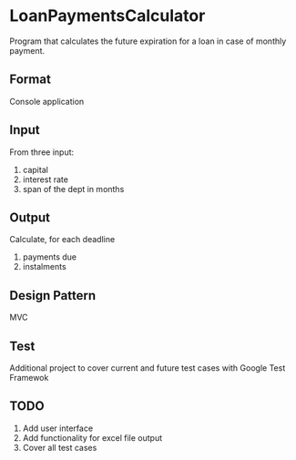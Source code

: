 # LoanPaymentsCalculator

Program that calculates the future expiration for a loan in case of monthly payment.

## Format
Console application

## Input
From three input:
1. capital
2. interest rate
3. span of the dept in months

## Output
Calculate, for each deadline

1. payments due
2. instalments

## Design Pattern
MVC

## Test
Additional project to cover current and future test cases with Google Test Framewok

## TODO
1. Add user interface
2. Add functionality for excel file output
3. Cover all test cases
